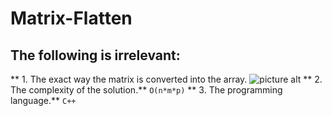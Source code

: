 # Matrix-Flatten

## The following is irrelevant:
** 1. The exact way the matrix is converted into the array.
  ![picture alt](https://i.stack.imgur.com/zm7HR.gif "TopologyManager UML")
** 2. The complexity of the solution.**
  `O(n*m*p)`
** 3. The programming language.**
  `C++`
